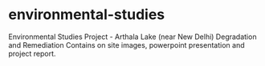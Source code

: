 # environmental-studies
Environmental Studies Project - Arthala Lake (near New Delhi) Degradation and Remediation
Contains on site images, powerpoint presentation and project report.
